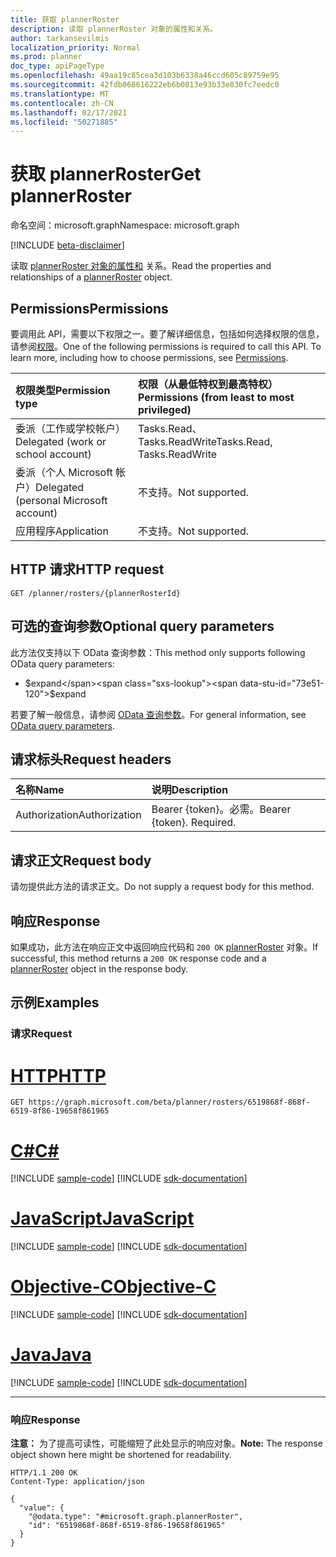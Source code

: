 ```yaml
---
title: 获取 plannerRoster
description: 读取 plannerRoster 对象的属性和关系。
author: tarkansevilmis
localization_priority: Normal
ms.prod: planner
doc_type: apiPageType
ms.openlocfilehash: 49aa19c85cea3d103b6338a46ccd605c89759e95
ms.sourcegitcommit: 42fdb068616222eb6b0813e93b33e830fc7eedc0
ms.translationtype: MT
ms.contentlocale: zh-CN
ms.lasthandoff: 02/17/2021
ms.locfileid: "50271885"
---
```

# <a name="get-plannerroster"></a><span data-ttu-id="73e51-103">获取 plannerRoster</span><span class="sxs-lookup"><span data-stu-id="73e51-103">Get plannerRoster</span></span>
<span data-ttu-id="73e51-104">命名空间：microsoft.graph</span><span class="sxs-lookup"><span data-stu-id="73e51-104">Namespace: microsoft.graph</span></span>

[!INCLUDE [beta-disclaimer](../../includes/beta-disclaimer.md)]

<span data-ttu-id="73e51-105">读取 [plannerRoster 对象的属性和](../resources/plannerroster.md) 关系。</span><span class="sxs-lookup"><span data-stu-id="73e51-105">Read the properties and relationships of a [plannerRoster](../resources/plannerroster.md) object.</span></span>

## <a name="permissions"></a><span data-ttu-id="73e51-106">Permissions</span><span class="sxs-lookup"><span data-stu-id="73e51-106">Permissions</span></span>
<span data-ttu-id="73e51-p101">要调用此 API，需要以下权限之一。要了解详细信息，包括如何选择权限的信息，请参阅[权限](/graph/permissions-reference)。</span><span class="sxs-lookup"><span data-stu-id="73e51-p101">One of the following permissions is required to call this API. To learn more, including how to choose permissions, see [Permissions](/graph/permissions-reference).</span></span>

|<span data-ttu-id="73e51-109">权限类型</span><span class="sxs-lookup"><span data-stu-id="73e51-109">Permission type</span></span>|<span data-ttu-id="73e51-110">权限（从最低特权到最高特权）</span><span class="sxs-lookup"><span data-stu-id="73e51-110">Permissions (from least to most privileged)</span></span>|
|:---|:---|
|<span data-ttu-id="73e51-111">委派（工作或学校帐户）</span><span class="sxs-lookup"><span data-stu-id="73e51-111">Delegated (work or school account)</span></span>|<span data-ttu-id="73e51-112">Tasks.Read、Tasks.ReadWrite</span><span class="sxs-lookup"><span data-stu-id="73e51-112">Tasks.Read, Tasks.ReadWrite</span></span>|
|<span data-ttu-id="73e51-113">委派（个人 Microsoft 帐户）</span><span class="sxs-lookup"><span data-stu-id="73e51-113">Delegated (personal Microsoft account)</span></span>|<span data-ttu-id="73e51-114">不支持。</span><span class="sxs-lookup"><span data-stu-id="73e51-114">Not supported.</span></span>|
|<span data-ttu-id="73e51-115">应用程序</span><span class="sxs-lookup"><span data-stu-id="73e51-115">Application</span></span>|<span data-ttu-id="73e51-116">不支持。</span><span class="sxs-lookup"><span data-stu-id="73e51-116">Not supported.</span></span>|

## <a name="http-request"></a><span data-ttu-id="73e51-117">HTTP 请求</span><span class="sxs-lookup"><span data-stu-id="73e51-117">HTTP request</span></span>

<!-- {
  "blockType": "ignored"
}
-->
``` http
GET /planner/rosters/{plannerRosterId}
```

## <a name="optional-query-parameters"></a><span data-ttu-id="73e51-118">可选的查询参数</span><span class="sxs-lookup"><span data-stu-id="73e51-118">Optional query parameters</span></span>
<span data-ttu-id="73e51-119">此方法仅支持以下 OData 查询参数：</span><span class="sxs-lookup"><span data-stu-id="73e51-119">This method only supports following OData query parameters:</span></span>

- <span data-ttu-id="73e51-120">$expand</span><span class="sxs-lookup"><span data-stu-id="73e51-120">$expand</span></span>

<span data-ttu-id="73e51-121">若要了解一般信息，请参阅 [OData 查询参数](/graph/query-parameters)。</span><span class="sxs-lookup"><span data-stu-id="73e51-121">For general information, see [OData query parameters](/graph/query-parameters).</span></span>

## <a name="request-headers"></a><span data-ttu-id="73e51-122">请求标头</span><span class="sxs-lookup"><span data-stu-id="73e51-122">Request headers</span></span>
|<span data-ttu-id="73e51-123">名称</span><span class="sxs-lookup"><span data-stu-id="73e51-123">Name</span></span>|<span data-ttu-id="73e51-124">说明</span><span class="sxs-lookup"><span data-stu-id="73e51-124">Description</span></span>|
|:---|:---|
|<span data-ttu-id="73e51-125">Authorization</span><span class="sxs-lookup"><span data-stu-id="73e51-125">Authorization</span></span>|<span data-ttu-id="73e51-p102">Bearer {token}。必需。</span><span class="sxs-lookup"><span data-stu-id="73e51-p102">Bearer {token}. Required.</span></span>|

## <a name="request-body"></a><span data-ttu-id="73e51-128">请求正文</span><span class="sxs-lookup"><span data-stu-id="73e51-128">Request body</span></span>
<span data-ttu-id="73e51-129">请勿提供此方法的请求正文。</span><span class="sxs-lookup"><span data-stu-id="73e51-129">Do not supply a request body for this method.</span></span>

## <a name="response"></a><span data-ttu-id="73e51-130">响应</span><span class="sxs-lookup"><span data-stu-id="73e51-130">Response</span></span>

<span data-ttu-id="73e51-131">如果成功，此方法在响应正文中返回响应代码和 `200 OK` [plannerRoster](../resources/plannerroster.md) 对象。</span><span class="sxs-lookup"><span data-stu-id="73e51-131">If successful, this method returns a `200 OK` response code and a [plannerRoster](../resources/plannerroster.md) object in the response body.</span></span>

## <a name="examples"></a><span data-ttu-id="73e51-132">示例</span><span class="sxs-lookup"><span data-stu-id="73e51-132">Examples</span></span>

### <a name="request"></a><span data-ttu-id="73e51-133">请求</span><span class="sxs-lookup"><span data-stu-id="73e51-133">Request</span></span>

# <a name="http"></a>[<span data-ttu-id="73e51-134">HTTP</span><span class="sxs-lookup"><span data-stu-id="73e51-134">HTTP</span></span>](#tab/http)
<!-- {
  "blockType": "request",
  "name": "get_plannerroster"
}
-->
``` http
GET https://graph.microsoft.com/beta/planner/rosters/6519868f-868f-6519-8f86-19658f861965
```
# <a name="c"></a>[<span data-ttu-id="73e51-135">C#</span><span class="sxs-lookup"><span data-stu-id="73e51-135">C#</span></span>](#tab/csharp)
[!INCLUDE [sample-code](../includes/snippets/csharp/get-plannerroster-csharp-snippets.md)]
[!INCLUDE [sdk-documentation](../includes/snippets/snippets-sdk-documentation-link.md)]

# <a name="javascript"></a>[<span data-ttu-id="73e51-136">JavaScript</span><span class="sxs-lookup"><span data-stu-id="73e51-136">JavaScript</span></span>](#tab/javascript)
[!INCLUDE [sample-code](../includes/snippets/javascript/get-plannerroster-javascript-snippets.md)]
[!INCLUDE [sdk-documentation](../includes/snippets/snippets-sdk-documentation-link.md)]

# <a name="objective-c"></a>[<span data-ttu-id="73e51-137">Objective-C</span><span class="sxs-lookup"><span data-stu-id="73e51-137">Objective-C</span></span>](#tab/objc)
[!INCLUDE [sample-code](../includes/snippets/objc/get-plannerroster-objc-snippets.md)]
[!INCLUDE [sdk-documentation](../includes/snippets/snippets-sdk-documentation-link.md)]

# <a name="java"></a>[<span data-ttu-id="73e51-138">Java</span><span class="sxs-lookup"><span data-stu-id="73e51-138">Java</span></span>](#tab/java)
[!INCLUDE [sample-code](../includes/snippets/java/get-plannerroster-java-snippets.md)]
[!INCLUDE [sdk-documentation](../includes/snippets/snippets-sdk-documentation-link.md)]

---



### <a name="response"></a><span data-ttu-id="73e51-139">响应</span><span class="sxs-lookup"><span data-stu-id="73e51-139">Response</span></span>
<span data-ttu-id="73e51-140">**注意：** 为了提高可读性，可能缩短了此处显示的响应对象。</span><span class="sxs-lookup"><span data-stu-id="73e51-140">**Note:** The response object shown here might be shortened for readability.</span></span>
<!-- {
  "blockType": "response",
  "truncated": true,
  "@odata.type": "microsoft.graph.plannerRoster"
}
-->
``` http
HTTP/1.1 200 OK
Content-Type: application/json

{
  "value": {
    "@odata.type": "#microsoft.graph.plannerRoster",
    "id": "6519868f-868f-6519-8f86-19658f861965"
  }
}
```

